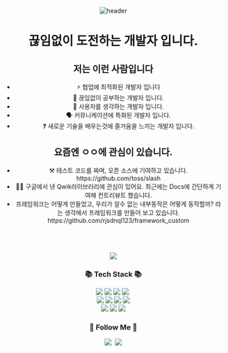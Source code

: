 <main align="center">

![header](https://capsule-render.vercel.app/api?type=Waving&color=auto&height=300&section=header&text=welcome&fontSize=90)

  <body>
  
<h1 align="center"> 끊임없이 도전하는 개발자 입니다. </h1>  
<section>
  <h1>저는 이런 사람입니다</h1>
  <ul>
    <li>⚡ 협업에 최적화된 개발자 입니다  </li>
    <li>🔭 끊임없이 공부하는 개발자 입니다.   </li>
    <li>🌱 사용자를 생각하는 개발자 입니다.    </li>
	  <li>🗣 커뮤니케이션에 특화된 개발자 입니다. </li>
    <li>❓ 새로운 기술을 배우는것에 즐거움을 느끼는 개발자 입니다. </li>

  </ul>
  </section>
    
 <section>
  <h1>요즘엔 ㅇㅇ에 관심이 있습니다.</h1>
  <ul>
    <li> ⚒️ 테스트 코드를 짜며, 오픈 소스에 기여하고 있습니다. https://github.com/toss/slash</li>
    <li>👨‍🎨 구글에서 낸 Qwik라이브러리에 관심이 있어요. 최근에는 Docs에 간단하게 기여해 컨트리뷰트 했습니다.</li>
	  <li>프레임워크는 어떻게 만들었고, 우리가 알수 없는 내부동작은 어떻게 동작할까? 라는 생각에서 프레임워크를 만들어 보고 있습니다. https://github.com/rjsdnql123/framework_custom</li>
	  
  </ul>
  </section>
 

<br/>  

<br/>  


  
  

<br/>  


<!-- ## Github Stats   -->
<div align="center"><img src="https://github-readme-stats.vercel.app/api?username=rjsdnql123&show_icons=true&count_private=true&hide_border=true&include_all_commits=true" align="center" /></div>  

    

    
<h3 align="center">📚 Tech Stack 📚</h3>
   
<p align="center">
	<img src="https://img.shields.io/badge/JavaScript-F7DF1E?style=flat&logo=JavaScript&logoColor=white" />
	<img src="https://img.shields.io/badge/typescript-3178C6?style=flat&logo=typescript&logoColor=white" />
	<img src="https://img.shields.io/badge/HTML5-E34F26?style=flat&logo=HTML5&logoColor=white" />
	<img src="https://img.shields.io/badge/CSS3-1572B6?style=flat&logo=CSS3&logoColor=white" /></a>&nbsp 
  <br>
  	<img src="https://img.shields.io/badge/react-query-FF4154?style=flat&logo=reactquery&logoColor=white" />
	<img src="https://img.shields.io/badge/nextjs-000000?style=flat&logo=nextdotjs&logoColor=white" />
	<img src="https://img.shields.io/badge/react-hookform-EC5990?style=flat&logo=reacthookform&logoColor=white" />
	<img src="https://img.shields.io/badge/github-181717?style=flat&logo=github&logoColor=white" />
  <br>
	<img src="https://img.shields.io/badge/angular-DD0031?style=flat&logo=angular&logoColor=white" />
	<img src="https://img.shields.io/badge/reduxsaga-999999?style=flat&logo=reduxsaga&logoColor=white" />
	<img src="https://img.shields.io/badge/amazonaws-232F3E?style=flat&logo=amazonaws&logoColor=white" />
</p>

<h3 align="center">🌈 Follow Me 🌈</h3>
<p align="center">
  <a href="https://velog.io/@rjsdnql123"><img src="https://img.shields.io/badge/Tech%20Blog-11B48A?style=flat-square&logo=Vimeo&logoColor=white&link=https://velog.io/@hyeinisfree"/></a>&nbsp
  <a href="mailto:rjsdnql123@gmail.com"><img src="https://img.shields.io/badge/Gmail-d14836?style=flat-square&logo=Gmail&logoColor=white&link=rjsdnql123@gmail.com"/></a>
</p>
